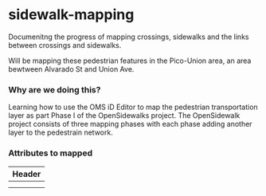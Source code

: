 # sidewalk-mapping
Documenitng the progress of mapping crossings, sidewalks and the links between crossings and sidewalks. 

Will be mapping these pedestrian features in the Pico-Union area, an area bewtween Alvarado St and Union Ave.

### Why are we doing this?
Learning how to use the OMS iD Editor to map the pedestrian transportation layer as part Phase I of the OpenSidewalks project. The OpenSidewalk project consists of three mapping phases with each phase adding another layer to the pedestrain network. 

### Attributes to mapped

|  Header   |
| --------- |
|           |
|           |

